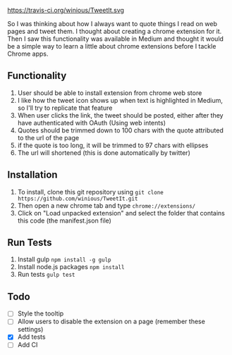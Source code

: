 https://travis-ci.org/winious/TweetIt.svg

So I was thinking about how I always want to quote things I read on web pages and tweet them. I thought about creating a chrome extension for it. Then I saw this functionality was available in Medium and thought it would be a simple way to learn a little about chrome extensions before I tackle Chrome apps.

## Functionality
1. User should be able to install extension from chrome web store
2. I like how the tweet icon shows up when text is highlighted in Medium, so I'll try to replicate that feature
3. When user clicks the link, the tweet should be posted, either after they have authenticated with OAuth (Using web intents)
4. Quotes should be trimmed down to 100 chars with the quote attributed to the url of the page
5. if the quote is too long, it will be trimmed to 97 chars with ellipses 
6. The url will shortened (this is done automatically by twitter)

## Installation 
1. To install, clone this git repository using `git clone https://github.com/winious/TweetIt.git`
2. Then open a new chrome tab and type `chrome://extensions/`
3. Click on "Load unpacked extension" and select the folder that contains this code (the manifest.json file)

## Run Tests
1. Install gulp `npm install -g gulp`
2. Install node.js packages `npm install`
3. Run tests `gulp test`

## Todo 
- [ ] Style the tooltip
- [ ] Allow users to disable the extension on a page (remember these settings)
- [x] Add tests
- [ ] Add CI
